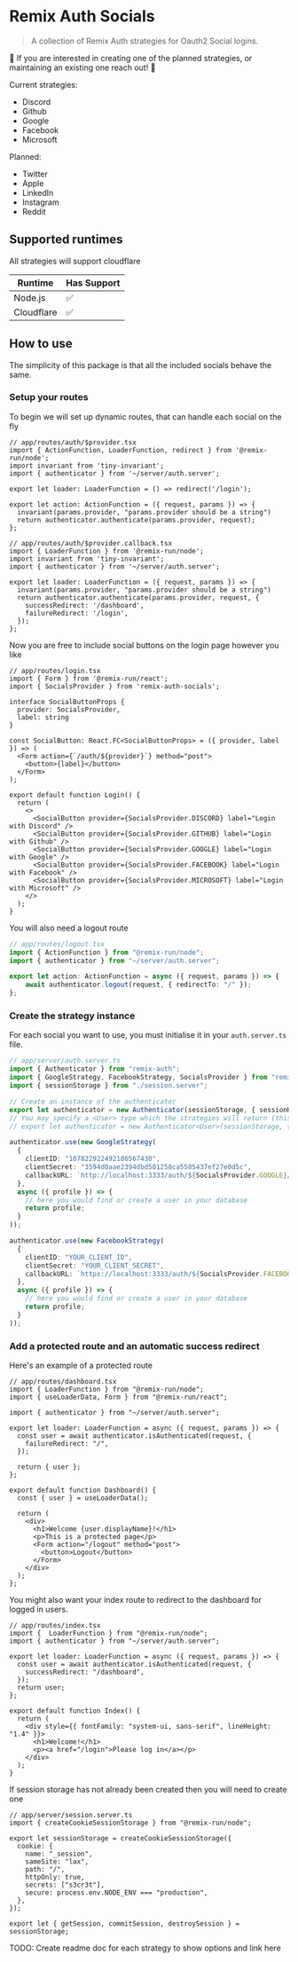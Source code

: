 # Remix Auth Socials

> A collection of Remix Auth strategies for Oauth2 Social logins.

👷 If you are interested in creating one of the planned strategies, or maintaining an existing one reach out! 👷

Current strategies:

-   Discord
-   Github
-   Google
-   Facebook
-   Microsoft
  
Planned:

-   Twitter
-   Apple
-   LinkedIn
-   Instagram
-   Reddit

## Supported runtimes

All strategies will support cloudflare

| Runtime    | Has Support |
| ---------- | ----------- |
| Node.js    | ✅          |
| Cloudflare | ✅          |

## How to use

The simplicity of this package is that all the included socials behave the same.

### Setup your routes

To begin we will set up dynamic routes, that can handle each social on the fly

```tsx
// app/routes/auth/$provider.tsx
import { ActionFunction, LoaderFunction, redirect } from '@remix-run/node';
import invariant from 'tiny-invariant';
import { authenticator } from '~/server/auth.server';

export let loader: LoaderFunction = () => redirect('/login');

export let action: ActionFunction = ({ request, params }) => {
  invariant(params.provider, "params.provider should be a string")
  return authenticator.authenticate(params.provider, request);
};
```

```tsx
// app/routes/auth/$provider.callback.tsx
import { LoaderFunction } from '@remix-run/node';
import invariant from 'tiny-invariant';
import { authenticator } from '~/server/auth.server';

export let loader: LoaderFunction = ({ request, params }) => {
  invariant(params.provider, "params.provider should be a string")
  return authenticator.authenticate(params.provider, request, {
    successRedirect: '/dashboard',
    failureRedirect: '/login',
  });
};
```

Now you are free to include social buttons on the login page however you like

```tsx
// app/routes/login.tsx
import { Form } from '@remix-run/react';
import { SocialsProvider } from 'remix-auth-socials';

interface SocialButtonProps {
  provider: SocialsProvider,
  label: string
}

const SocialButton: React.FC<SocialButtonProps> = ({ provider, label }) => (
  <Form action={`/auth/${provider}`} method="post">
    <button>{label}</button>
  </Form>
);

export default function Login() {
  return (
    <>
      <SocialButton provider={SocialsProvider.DISCORD} label="Login with Discord" />
      <SocialButton provider={SocialsProvider.GITHUB} label="Login with Github" />
      <SocialButton provider={SocialsProvider.GOOGLE} label="Login with Google" />
      <SocialButton provider={SocialsProvider.FACEBOOK} label="Login with Facebook" />
      <SocialButton provider={SocialsProvider.MICROSOFT} label="Login with Microsoft" />
    </>
  );
}
```

You will also need a logout route

```ts
// app/routes/logout.tsx
import { ActionFunction } from "@remix-run/node";
import { authenticator } from "~/server/auth.server";

export let action: ActionFunction = async ({ request, params }) => {
    await authenticator.logout(request, { redirectTo: "/" });
};
```

### Create the strategy instance
For each social you want to use, you must initialise it in your `auth.server.ts` file.

```ts
// app/server/auth.server.ts
import { Authenticator } from "remix-auth";
import { GoogleStrategy, FacebookStrategy, SocialsProvider } from "remix-auth-socials";
import { sessionStorage } from "./session.server";

// Create an instance of the authenticator
export let authenticator = new Authenticator(sessionStorage, { sessionKey: '_session' });
// You may specify a <User> type which the strategies will return (this will be stored in the session)
// export let authenticator = new Authenticator<User>(sessionStorage, { sessionKey: '_session' });

authenticator.use(new GoogleStrategy(
  {
    clientID: "107822922492186567430",
    clientSecret: "3594d0aae2394dbd501258ca5585437ef27e0d5c",
    callbackURL: `http://localhost:3333/auth/${SocialsProvider.GOOGLE}/callback`
  },
  async ({ profile }) => {
    // here you would find or create a user in your database
    return profile;
  }
));

authenticator.use(new FacebookStrategy(
  {
    clientID: "YOUR_CLIENT_ID",
    clientSecret: "YOUR_CLIENT_SECRET",
    callbackURL: `https://localhost:3333/auth/${SocialsProvider.FACEBOOK}/callback`
  },
  async ({ profile }) => {
    // here you would find or create a user in your database
    return profile;
  }
));
```

### Add a protected route and an automatic success redirect
Here's an example of a protected route

```tsx
// app/routes/dashboard.tsx
import { LoaderFunction } from "@remix-run/node";
import { useLoaderData, Form } from "@remix-run/react";

import { authenticator } from "~/server/auth.server";

export let loader: LoaderFunction = async ({ request, params }) => {
  const user = await authenticator.isAuthenticated(request, {
    failureRedirect: "/",
  });

  return { user };
};

export default function Dashboard() {
  const { user } = useLoaderData();

  return (
    <div>
      <h1>Welcome {user.displayName}!</h1>
      <p>This is a protected page</p>
      <Form action="/logout" method="post">
        <button>Logout</button>
      </Form>
    </div>
  );
};
```

You might also want your index route to redirect to the dashboard for logged in users.

```tsx
// app/routes/index.tsx
import {  LoaderFunction } from "@remix-run/node";
import { authenticator } from "~/server/auth.server";

export let loader: LoaderFunction = async ({ request, params }) => {
  const user = await authenticator.isAuthenticated(request, {
    successRedirect: "/dashboard",
  });
  return user;
};

export default function Index() {
  return (
    <div style={{ fontFamily: "system-ui, sans-serif", lineHeight: "1.4" }}>
      <h1>Welcome!</h1>
      <p><a href="/login">Please log in</a></p>
    </div>
  );
}
```

If session storage has not already been created then you will need to create one

```tsx
// app/server/session.server.ts
import { createCookieSessionStorage } from "@remix-run/node";

export let sessionStorage = createCookieSessionStorage({
  cookie: {
    name: "_session",
    sameSite: "lax",
    path: "/",
    httpOnly: true,
    secrets: ["s3cr3t"],
    secure: process.env.NODE_ENV === "production",
  },
});

export let { getSession, commitSession, destroySession } = sessionStorage;
```

TODO: Create readme doc for each strategy to show options and link here
